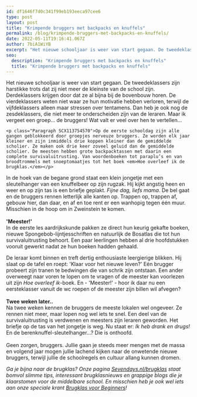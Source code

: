 ```yaml
---
id: df1646f7d0c341f99eb193eeca97cee6
type: post
layout: post
title: "Krimpende bruggers met backpacks en knuffels"
permalink: /blog/krimpende-bruggers-met-backpacks-en-knuffels/
date: 2022-05-11T19:16:41.067Z
author: 7biA1WiYB
excerpt: "Het nieuwe schooljaar is weer van start gegaan. De tweedeklassers zijn harstikke trots dat zij niet meer de kleinste van de school zijn. Derdeklassers krijgen door dat ze al bijna bij de bovenbouw horen. De vierdeklassers weten niet waar ze hun motivatie hebben verloren, terwijl de vijfdeklassers alleen maar stressen over tentamens. Dan heb je ook nog de zesdeklassers, die niet meer te onderscheiden zijn van de leraren. Maar ik vergeet een groep… de bruggers! Wat valt er veel over hen te vertellen...   "
seo:
  description: "Krimpende bruggers met backpacks en knuffels"
  title: "Krimpende bruggers met backpacks en knuffels"
---
```

Het nieuwe schooljaar is weer van start gegaan. De tweedeklassers zijn harstikke trots dat zij niet meer de kleinste van de school zijn. Derdeklassers krijgen door dat ze al bijna bij de bovenbouw horen. De vierdeklassers weten niet waar ze hun motivatie hebben verloren, terwijl de vijfdeklassers alleen maar stressen over tentamens. Dan heb je ook nog de zesdeklassers, die niet meer te onderscheiden zijn van de leraren. Maar ik vergeet een groep… de bruggers! Wat valt er veel over hen te vertellen...   

    <p class="Paragraph SCX113754570">Op de eerste schooldag zijn alle gangen geblokkeerd door groepjes nerveuze bruggers. Ze worden elk jaar kleiner en zijn inmiddels drie koppen kleiner dan de gemiddelde scholier. Ze maken ook drie keer zoveel geluid dan de gemiddelde scholier. De meesten hebben grote backpacktassen met daarin een complete survivaluitrusting. Van woordenboeken tot paraplu’s en van broodtrommels met snoeptomaatjes tot het boek <em>Hoe overleef ik de brugklas.</em></p>

<p>In de hoek van de begane grond staat een klein jongetje met een sleutelhanger van een knuffelbeer op zijn rugzak. Hij kijkt angstig heen en weer en op zijn tas is een briefje geplakt. <em>Fijne dag, liefs mama</em>. De bel gaat en de bruggers rennen letterlijk alle kanten op. Trappen op, trappen af, gebouw hier, dan daar, en af en toe rent er een wanhopig tegen één muur. Misschien in de hoop om in Zweinstein te komen.<br><br><strong>'Meester!'</strong><br>In de eerste les aardrijkskunde pakken ze direct hun keurig gekafte boeken, nieuwe Spongebob-lijntjesschriften en natuurlijk de Bosatlas die tot hun survivaluitrusting behoort. Een paar leerlingen hebben al drie hoofdstukken vooruit gewerkt nadat ze hun boeken hadden gehaald.</p>
<p>De leraar komt binnen en treft dertig enthousiaste leergierige blikken. Hij slaat op de tafel en roept: 'Klaar voor het nieuwe leven?' Eén brugger probeert zijn tranen te bedwingen die van schrik zijn ontstaan. Een ander overweegt naar voren te lopen om te vragen of de meester kan voorlezen uit zijn <em>Hoe overleef ik</em>-boek. En - 'Meester!' - hoor ik daar nu een eersteklasser vanuit de wc roepen of de meester zijn billen wil afvegen?<br><br><strong>Twee weken later..</strong><br>Na twee weken kennen de bruggers de meeste lokalen wel ongeveer. Ze rennen niet meer, maar lopen nog wel iets te snel. Een deel van de survivaluitrusting is verdwenen en meesters zijn leraren geworden. Het briefje op de tas van het jongetje is weg. Nu staat er: <em>Ik heb drank en drugs!</em> En de berenknuffel-sleutelhanger…? Die is onthoofd. <br><br>Geen zorgen, bruggers. Jullie gaan je steeds meer mengen met de massa en volgend jaar mogen jullie lachend kijken naar de onwetende nieuwe bruggers, terwijl jullie de schoolregels en cultuur allang kunnen dromen.</p>
<p><em>Ga je bijna naar de brugklas? Onze pagina <a href="https://7dagen.netlify.app/brugklas">Sevendays.nl/brugklas</a> staat bomvol slimme tips, interessant brugklasnieuws en grappige blogs die je klaarstomen voor de middelbare school. En misschien heb je ook wel iets aan onze speciale krant <a href="https://abonneren.sevendays.nl/abonneren/abonnementen/actiesmetderden/brugklasvoorbeginners">Brugklas voor Beginners</a>! </em></p>  
